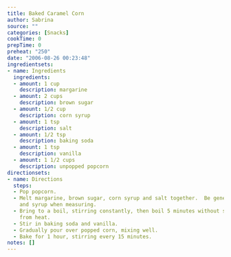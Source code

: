 ```yaml
---
title: Baked Caramel Corn
author: Sabrina
source: ""
categories: [Snacks]
cookTime: 0
prepTime: 0
preheat: "250"
date: "2006-08-26 00:23:48"
ingredientsets:
- name: Ingredients
  ingredients:
  - amount: 1 cup
    description: margarine
  - amount: 2 cups
    description: brown sugar
  - amount: 1/2 cup
    description: corn syrup
  - amount: 1 tsp
    description: salt
  - amount: 1/2 tsp
    description: baking soda
  - amount: 1 tsp
    description: vanilla
  - amount: 1 1/2 cups
    description: unpopped popcorn
directionsets:
- name: Directions
  steps:
  - Pop popcorn.
  - Melt margarine, brown sugar, corn syrup and salt together.  Be generous with sugar
    and syrup when measuring.
  - Bring to a boil, stirring constantly, then boil 5 minutes without stirring.  Remove
    from heat.
  - Stir in baking soda and vanilla.
  - Gradually pour over popped corn, mixing well.
  - Bake for 1 hour, stirring every 15 minutes.
notes: []
---
```


